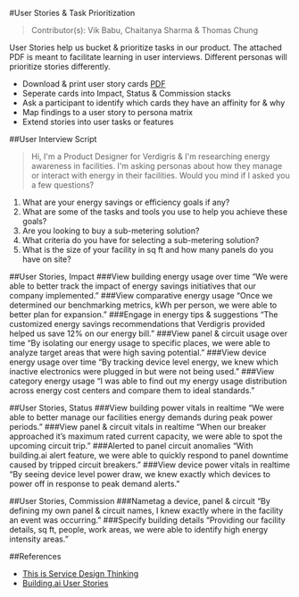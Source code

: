 #User Stories & Task Prioritization

> Contributor(s): Vik Babu, Chaitanya Sharma & Thomas Chung

User Stories help us bucket & prioritize tasks in our product. The attached PDF is meant to facilitate learning in user interviews. Different personas will prioritize stories differently.

- Download & print user story cards [PDF](/assets/user-stories.pdf)
- Seperate cards into Impact, Status & Commission stacks
- Ask a participant to identify which cards they have an affinity for & why
- Map findings to a user story to persona matrix
- Extend stories into user tasks or features

##User Interview Script

> Hi, I'm a Product Designer for Verdigris & I'm researching energy awareness in facilities. I'm asking personas about how they manage or interact with energy in their facilities. Would you mind if I asked you a few questions?

1. What are your energy savings or efficiency goals if any?
2. What are some of the tasks and tools you use to help you achieve these goals?
3. Are you looking to buy a sub-metering solution?
4. What criteria do you have for selecting a sub-metering solution?
5. What is the size of your facility in sq ft and how many panels do you have on site?

##User Stories, Impact
###View building energy usage over time
“We were able to better track the impact of energy savings initiatives that our company implemented.”
###View comparative energy usage
“Once we determined our benchmarking metrics, kWh per person, we were able to better plan for expansion.”
###Engage in energy tips & suggestions
“The customized energy savings recommendations that Verdigris provided helped us save 12% on our energy bill.”
###View panel & circuit usage over time
“By isolating our energy usage to specific places, we were able to analyze target areas that were high saving potential.”
###View device energy usage over time
“By tracking device level energy, we knew which inactive electronics were plugged in but were not being used.”
###View category energy usage
“I was able to find out my energy usage distribution across energy cost centers and compare them to ideal standards.”

##User Stories, Status
###View building power vitals in realtime
“We were able to better manage our facilities energy demands during peak power periods.”
###View panel & circuit vitals in realtime
“When our breaker approached it’s maximum rated current capacity, we were able to spot the upcoming circuit trip.”
###Alerted to panel circuit anomalies
“With building.ai alert feature, we were able to quickly respond to panel downtime caused by tripped circuit breakers.”
###View device power vitals in realtime
“By seeing device level power draw, we knew exactly which devices to power off in response to peak demand alerts.”

##User Stories, Commission
###Nametag a device, panel & circuit
“By defining my own panel & circuit names, I knew exactly where in the facility an event was occurring.”
###Specify building details
“Providing our facility details, sq ft, people, work areas, we were able to identify high energy intensity areas.”

##References
- [This is Service Design Thinking](http://www.amazon.com/This-Service-Design-Thinking-Basics/dp/1118156307/)
- [Building.ai User Stories](https://docs.google.com/a/verdigristech.com/spreadsheets/d/1DvOGg0xH2MKfMvTxARLN090DuKNXexub6zFZfek5DDM/edit?usp=sharing)
